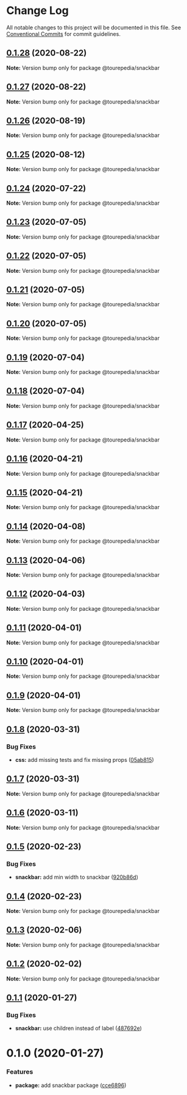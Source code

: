# Change Log

All notable changes to this project will be documented in this file.
See [Conventional Commits](https://conventionalcommits.org) for commit guidelines.

## [0.1.28](https://github.com/sembark/gladio/compare/@tourepedia/snackbar@0.1.27...@tourepedia/snackbar@0.1.28) (2020-08-22)

**Note:** Version bump only for package @tourepedia/snackbar





## [0.1.27](https://github.com/tourepedia/tp-ui/compare/@tourepedia/snackbar@0.1.26...@tourepedia/snackbar@0.1.27) (2020-08-22)

**Note:** Version bump only for package @tourepedia/snackbar





## [0.1.26](https://github.com/tourepedia/tp-ui/compare/@tourepedia/snackbar@0.1.25...@tourepedia/snackbar@0.1.26) (2020-08-19)

**Note:** Version bump only for package @tourepedia/snackbar





## [0.1.25](https://github.com/tourepedia/tp-ui/compare/@tourepedia/snackbar@0.1.24...@tourepedia/snackbar@0.1.25) (2020-08-12)

**Note:** Version bump only for package @tourepedia/snackbar





## [0.1.24](https://github.com/tourepedia/tp-ui/compare/@tourepedia/snackbar@0.1.23...@tourepedia/snackbar@0.1.24) (2020-07-22)

**Note:** Version bump only for package @tourepedia/snackbar





## [0.1.23](https://github.com/tourepedia/tp-ui/compare/@tourepedia/snackbar@0.1.22...@tourepedia/snackbar@0.1.23) (2020-07-05)

**Note:** Version bump only for package @tourepedia/snackbar





## [0.1.22](https://github.com/tourepedia/tp-ui/compare/@tourepedia/snackbar@0.1.21...@tourepedia/snackbar@0.1.22) (2020-07-05)

**Note:** Version bump only for package @tourepedia/snackbar





## [0.1.21](https://github.com/tourepedia/tp-ui/compare/@tourepedia/snackbar@0.1.20...@tourepedia/snackbar@0.1.21) (2020-07-05)

**Note:** Version bump only for package @tourepedia/snackbar





## [0.1.20](https://github.com/tourepedia/tp-ui/compare/@tourepedia/snackbar@0.1.19...@tourepedia/snackbar@0.1.20) (2020-07-05)

**Note:** Version bump only for package @tourepedia/snackbar





## [0.1.19](https://github.com/tourepedia/tp-ui/compare/@tourepedia/snackbar@0.1.18...@tourepedia/snackbar@0.1.19) (2020-07-04)

**Note:** Version bump only for package @tourepedia/snackbar





## [0.1.18](https://github.com/tourepedia/tp-ui/compare/@tourepedia/snackbar@0.1.17...@tourepedia/snackbar@0.1.18) (2020-07-04)

**Note:** Version bump only for package @tourepedia/snackbar





## [0.1.17](https://github.com/tourepedia/tp-ui/compare/@tourepedia/snackbar@0.1.16...@tourepedia/snackbar@0.1.17) (2020-04-25)

**Note:** Version bump only for package @tourepedia/snackbar





## [0.1.16](https://github.com/tourepedia/tp-ui/compare/@tourepedia/snackbar@0.1.15...@tourepedia/snackbar@0.1.16) (2020-04-21)

**Note:** Version bump only for package @tourepedia/snackbar





## [0.1.15](https://github.com/tourepedia/tp-ui/compare/@tourepedia/snackbar@0.1.14...@tourepedia/snackbar@0.1.15) (2020-04-21)

**Note:** Version bump only for package @tourepedia/snackbar





## [0.1.14](https://github.com/tourepedia/tp-ui/compare/@tourepedia/snackbar@0.1.13...@tourepedia/snackbar@0.1.14) (2020-04-08)

**Note:** Version bump only for package @tourepedia/snackbar





## [0.1.13](https://github.com/tourepedia/tp-ui/compare/@tourepedia/snackbar@0.1.12...@tourepedia/snackbar@0.1.13) (2020-04-06)

**Note:** Version bump only for package @tourepedia/snackbar





## [0.1.12](https://github.com/tourepedia/tp-ui/compare/@tourepedia/snackbar@0.1.11...@tourepedia/snackbar@0.1.12) (2020-04-03)

**Note:** Version bump only for package @tourepedia/snackbar





## [0.1.11](https://github.com/tourepedia/tp-ui/compare/@tourepedia/snackbar@0.1.10...@tourepedia/snackbar@0.1.11) (2020-04-01)

**Note:** Version bump only for package @tourepedia/snackbar





## [0.1.10](https://github.com/tourepedia/tp-ui/compare/@tourepedia/snackbar@0.1.9...@tourepedia/snackbar@0.1.10) (2020-04-01)

**Note:** Version bump only for package @tourepedia/snackbar





## [0.1.9](https://github.com/tourepedia/tp-ui/compare/@tourepedia/snackbar@0.1.8...@tourepedia/snackbar@0.1.9) (2020-04-01)

**Note:** Version bump only for package @tourepedia/snackbar





## [0.1.8](https://github.com/tourepedia/tp-ui/compare/@tourepedia/snackbar@0.1.7...@tourepedia/snackbar@0.1.8) (2020-03-31)


### Bug Fixes

* **css:** add missing tests and fix missing props ([05ab815](https://github.com/tourepedia/tp-ui/commit/05ab815))





## [0.1.7](https://github.com/tourepedia/tp-ui/compare/@tourepedia/snackbar@0.1.6...@tourepedia/snackbar@0.1.7) (2020-03-31)

**Note:** Version bump only for package @tourepedia/snackbar





## [0.1.6](https://github.com/tourepedia/tp-ui/compare/@tourepedia/snackbar@0.1.5...@tourepedia/snackbar@0.1.6) (2020-03-11)

**Note:** Version bump only for package @tourepedia/snackbar





## [0.1.5](https://github.com/tourepedia/tp-ui/compare/@tourepedia/snackbar@0.1.4...@tourepedia/snackbar@0.1.5) (2020-02-23)


### Bug Fixes

* **snackbar:** add min width to snackbar ([920b86d](https://github.com/tourepedia/tp-ui/commit/920b86d))





## [0.1.4](https://github.com/tourepedia/tp-ui/compare/@tourepedia/snackbar@0.1.3...@tourepedia/snackbar@0.1.4) (2020-02-23)

**Note:** Version bump only for package @tourepedia/snackbar





## [0.1.3](https://github.com/tourepedia/tp-ui/compare/@tourepedia/snackbar@0.1.2...@tourepedia/snackbar@0.1.3) (2020-02-06)

**Note:** Version bump only for package @tourepedia/snackbar





## [0.1.2](https://github.com/tourepedia/tp-ui/compare/@tourepedia/snackbar@0.1.1...@tourepedia/snackbar@0.1.2) (2020-02-02)

**Note:** Version bump only for package @tourepedia/snackbar





## [0.1.1](https://github.com/tourepedia/tp-ui/compare/@tourepedia/snackbar@0.1.0...@tourepedia/snackbar@0.1.1) (2020-01-27)


### Bug Fixes

* **snackbar:** use children instead of label ([487692e](https://github.com/tourepedia/tp-ui/commit/487692e))





# 0.1.0 (2020-01-27)


### Features

* **package:** add snackbar package ([cce6896](https://github.com/tourepedia/tp-ui/commit/cce6896))
